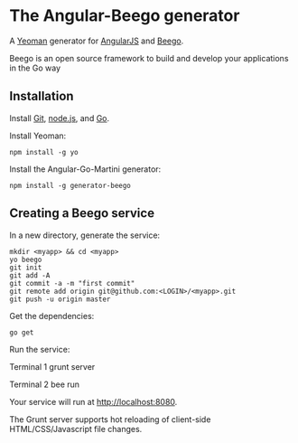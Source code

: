 # The Angular-Beego generator

A [Yeoman](http://yeoman.io) generator for [AngularJS](http://angularjs.org) and [Beego](https://beego.me).

Beego is an open source framework to build and develop your applications in the Go way

## Installation

Install [Git](http://git-scm.com), [node.js](http://nodejs.org), and [Go](http://golang.org/).

Install Yeoman:

    npm install -g yo

Install the Angular-Go-Martini generator:

    npm install -g generator-beego

## Creating a Beego service

In a new directory, generate the service:

    mkdir <myapp> && cd <myapp>
    yo beego
    git init
    git add -A
    git commit -a -m "first commit"
    git remote add origin git@github.com:<LOGIN>/<myapp>.git
    git push -u origin master

Get the dependencies:

    go get

Run the service:

  Terminal 1
    grunt server

  Terminal 2
    bee run

Your service will run at [http://localhost:8080](http://localhost:8080).

The Grunt server supports hot reloading of client-side HTML/CSS/Javascript file changes.


